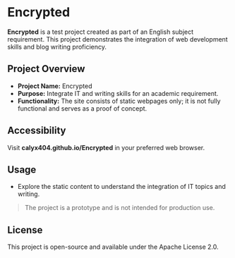 # Encrypted

**Encrypted** is a test project created as part of an English subject requirement. This project demonstrates the integration of web development skills and blog writing proficiency.

## Project Overview

- **Project Name:** Encrypted
- **Purpose:** Integrate IT and writing skills for an academic requirement.
- **Functionality:** The site consists of static webpages only; it is not fully functional and serves as a proof of concept.

## Accessibility

Visit **calyx404.github.io/Encrypted** in your preferred web browser.

## Usage

- Explore the static content to understand the integration of IT topics and writing.
> The project is a prototype and is not intended for production use.

## License

This project is open-source and available under the Apache License 2.0.
